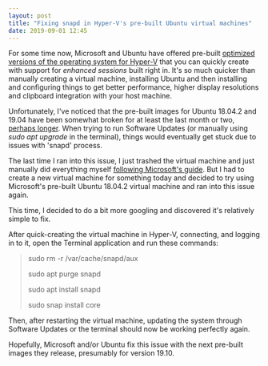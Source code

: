 ```yaml
---
layout: post
title: "Fixing snapd in Hyper-V's pre-built Ubuntu virtual machines"
date: 2019-09-01 12:45
---
```


For some time now, Microsoft and Ubuntu have offered pre-built [optimized versions of the operating system for Hyper-V](https://blogs.windows.com/windowsdeveloper/2018/09/17/run-ubuntu-virtual-machines-made-even-easier-with-hyper-v-quick-create/) that you can quickly create with support for *enhanced sessions* built right in. It's so much quicker than manually creating a virtual machine, installing Ubuntu and then installing and configuring things to get better performance, higher display resolutions and clipboard integration with your host machine.

Unfortunately, I've noticed that the pre-built images for Ubuntu 18.04.2 and 19.04 have been somewhat broken for at least the last month or two, [perhaps longer](https://bugs.launchpad.net/ubuntu/+source/livecd-rootfs/+bug/1828500). When trying to run Software Updates (or manually using *sudo apt upgrade* in the terminal), things would eventually get stuck due to issues with 'snapd' process.

The last time I ran into this issue, I just trashed the virtual machine and just manually did everything myself [following Microsoft's guide](https://github.com/Microsoft/linux-vm-tools/wiki/Onboarding:-Ubuntu). But I had to create a new virtual machine for something today and decided to try using Microsoft's pre-built Ubuntu 18.04.2 virtual machine and ran into this issue again.

This time, I decided to do a bit more googling and discovered it's relatively simple to fix.

After quick-creating the virtual machine in Hyper-V, connecting, and logging in to it, open the Terminal application and run these commands:

> sudo rm -r /var/cache/snapd/aux
>
> sudo apt purge snapd
> 
> sudo apt install snapd
> 
> sudo snap install core

Then, after restarting the virtual machine, updating the system through Software Updates or the terminal should now be working perfectly again.

Hopefully, Microsoft and/or Ubuntu fix this issue with the next pre-built images they release, presumably for version 19.10.
